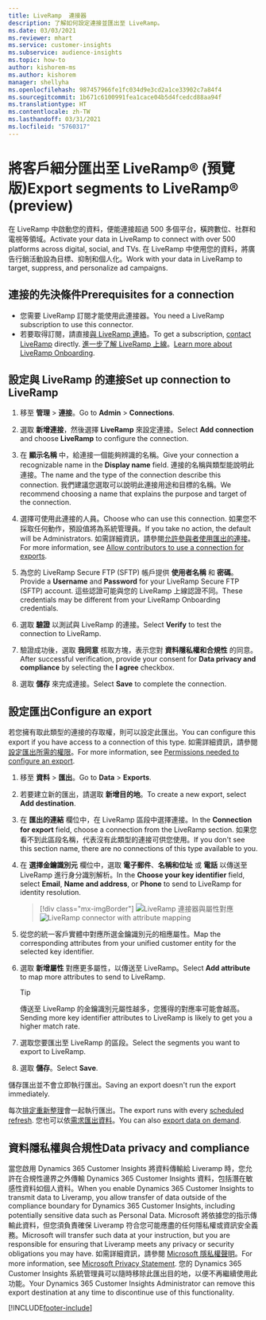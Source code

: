 ```yaml
---
title: LiveRamp  連接器
description: 了解如何設定連接並匯出至 LiveRamp。
ms.date: 03/03/2021
ms.reviewer: mhart
ms.service: customer-insights
ms.subservice: audience-insights
ms.topic: how-to
author: kishorem-ms
ms.author: kishorem
manager: shellyha
ms.openlocfilehash: 987457966fe1fc034d9e3cd2a1ce33902c7a84f4
ms.sourcegitcommit: 1b671c6100991fea1cace04b5d4fcedcd88aa94f
ms.translationtype: HT
ms.contentlocale: zh-TW
ms.lasthandoff: 03/31/2021
ms.locfileid: "5760317"
---
```

# <a name="export-segments-to-liverampreg-preview"></a><span data-ttu-id="ccb49-103">將客戶細分匯出至 LiveRamp&reg; (預覽版)</span><span class="sxs-lookup"><span data-stu-id="ccb49-103">Export segments to LiveRamp&reg; (preview)</span></span>

<span data-ttu-id="ccb49-104">在 LiveRamp 中啟動您的資料，便能連接超過 500 多個平台，橫跨數位、社群和電視等領域。</span><span class="sxs-lookup"><span data-stu-id="ccb49-104">Activate your data in LiveRamp to connect with over 500 platforms across digital, social, and TVs.</span></span> <span data-ttu-id="ccb49-105">在 LiveRamp 中使用您的資料，將廣告行銷活動設為目標、抑制和個人化。</span><span class="sxs-lookup"><span data-stu-id="ccb49-105">Work with your data in LiveRamp to target, suppress, and personalize ad campaigns.</span></span>

## <a name="prerequisites-for-a-connection"></a><span data-ttu-id="ccb49-106">連接的先決條件</span><span class="sxs-lookup"><span data-stu-id="ccb49-106">Prerequisites for a connection</span></span>

- <span data-ttu-id="ccb49-107">您需要 LiveRamp 訂閱才能使用此連接器。</span><span class="sxs-lookup"><span data-stu-id="ccb49-107">You need a LiveRamp subscription to use this connector.</span></span>
- <span data-ttu-id="ccb49-108">若要取得訂閱，請直接[與 LiveRamp 連絡](https://liveramp.com/contact/)。</span><span class="sxs-lookup"><span data-stu-id="ccb49-108">To get a subscription, [contact LiveRamp](https://liveramp.com/contact/) directly.</span></span> <span data-ttu-id="ccb49-109">[進一步了解 LiveRamp 上線](https://liveramp.com/our-platform/data-onboarding/)。</span><span class="sxs-lookup"><span data-stu-id="ccb49-109">[Learn more about LiveRamp Onboarding](https://liveramp.com/our-platform/data-onboarding/).</span></span>

## <a name="set-up-connection-to-liveramp"></a><span data-ttu-id="ccb49-110">設定與 LiveRamp 的連接</span><span class="sxs-lookup"><span data-stu-id="ccb49-110">Set up connection to LiveRamp</span></span>

1. <span data-ttu-id="ccb49-111">移至 **管理** > **連接**。</span><span class="sxs-lookup"><span data-stu-id="ccb49-111">Go to **Admin** > **Connections**.</span></span>

1. <span data-ttu-id="ccb49-112">選取 **新增連接**，然後選擇 **LiveRamp** 來設定連接。</span><span class="sxs-lookup"><span data-stu-id="ccb49-112">Select **Add connection** and choose **LiveRamp** to configure the connection.</span></span>

1. <span data-ttu-id="ccb49-113">在 **顯示名稱** 中，給連接一個能夠辨識的名稱。</span><span class="sxs-lookup"><span data-stu-id="ccb49-113">Give your connection a recognizable name in the **Display name** field.</span></span> <span data-ttu-id="ccb49-114">連接的名稱與類型能說明此連接。</span><span class="sxs-lookup"><span data-stu-id="ccb49-114">The name and the type of the connection describe this connection.</span></span> <span data-ttu-id="ccb49-115">我們建議您選取可以說明此連接用途和目標的名稱。</span><span class="sxs-lookup"><span data-stu-id="ccb49-115">We recommend choosing a name that explains the purpose and target of the connection.</span></span>

1. <span data-ttu-id="ccb49-116">選擇可使用此連接的人員。</span><span class="sxs-lookup"><span data-stu-id="ccb49-116">Choose who can use this connection.</span></span> <span data-ttu-id="ccb49-117">如果您不採取任何動作，預設值將為系統管理員。</span><span class="sxs-lookup"><span data-stu-id="ccb49-117">If you take no action, the default will be Administrators.</span></span> <span data-ttu-id="ccb49-118">如需詳細資訊，請參閱[允許參與者使用匯出的連接](connections.md#allow-contributors-to-use-a-connection-for-exports)。</span><span class="sxs-lookup"><span data-stu-id="ccb49-118">For more information, see [Allow contributors to use a connection for exports](connections.md#allow-contributors-to-use-a-connection-for-exports).</span></span>

1. <span data-ttu-id="ccb49-119">為您的 LiveRamp Secure FTP (SFTP) 帳戶提供 **使用者名稱** 和 **密碼**。</span><span class="sxs-lookup"><span data-stu-id="ccb49-119">Provide a **Username** and **Password** for your LiveRamp Secure FTP (SFTP) account.</span></span>
<span data-ttu-id="ccb49-120">這些認證可能與您的 LiveRamp 上線認證不同。</span><span class="sxs-lookup"><span data-stu-id="ccb49-120">These credentials may be different from your LiveRamp Onboarding credentials.</span></span>

1. <span data-ttu-id="ccb49-121">選取 **驗證** 以測試與 LiveRamp 的連接。</span><span class="sxs-lookup"><span data-stu-id="ccb49-121">Select **Verify** to test the connection to LiveRamp.</span></span>

1. <span data-ttu-id="ccb49-122">驗證成功後，選取 **我同意** 核取方塊，表示您對 **資料隱私權和合規性** 的同意。</span><span class="sxs-lookup"><span data-stu-id="ccb49-122">After successful verification, provide your consent for **Data privacy and compliance** by selecting the **I agree** checkbox.</span></span>

1. <span data-ttu-id="ccb49-123">選取 **儲存** 來完成連接。</span><span class="sxs-lookup"><span data-stu-id="ccb49-123">Select **Save** to complete the connection.</span></span>

## <a name="configure-an-export"></a><span data-ttu-id="ccb49-124">設定匯出</span><span class="sxs-lookup"><span data-stu-id="ccb49-124">Configure an export</span></span>

<span data-ttu-id="ccb49-125">若您擁有取此類型的連接的存取權，則可以設定此匯出。</span><span class="sxs-lookup"><span data-stu-id="ccb49-125">You can configure this export if you have access to a connection of this type.</span></span> <span data-ttu-id="ccb49-126">如需詳細資訊，請參閱[設定匯出所需的權限](export-destinations.md#set-up-a-new-export)。</span><span class="sxs-lookup"><span data-stu-id="ccb49-126">For more information, see [Permissions needed to configure an export](export-destinations.md#set-up-a-new-export).</span></span>

1. <span data-ttu-id="ccb49-127">移至 **資料** > **匯出**。</span><span class="sxs-lookup"><span data-stu-id="ccb49-127">Go to **Data** > **Exports**.</span></span>

1. <span data-ttu-id="ccb49-128">若要建立新的匯出，請選取 **新增目的地**。</span><span class="sxs-lookup"><span data-stu-id="ccb49-128">To create a new export, select **Add destination**.</span></span>

1. <span data-ttu-id="ccb49-129">在 **匯出的連結** 欄位中，在 LiveRamp 區段中選擇連接。</span><span class="sxs-lookup"><span data-stu-id="ccb49-129">In the **Connection for export** field, choose a connection from the LiveRamp section.</span></span> <span data-ttu-id="ccb49-130">如果您看不到此區段名稱，代表沒有此類型的連接可供您使用。</span><span class="sxs-lookup"><span data-stu-id="ccb49-130">If you don't see this section name, there are no connections of this type available to you.</span></span>

1. <span data-ttu-id="ccb49-131">在 **選擇金鑰識別元** 欄位中，選取 **電子郵件**、**名稱和位址** 或 **電話** 以傳送至 LiveRamp 進行身分識別解析。</span><span class="sxs-lookup"><span data-stu-id="ccb49-131">In the **Choose your key identifier** field, select **Email**,  **Name and address**, or **Phone** to send to LiveRamp for identity resolution.</span></span>
   > [!div class="mx-imgBorder"]
   > <span data-ttu-id="ccb49-132">![LiveRamp 連接器與屬性對應](media/export-liveramp-segments.png "LiveRamp 連接器與屬性對應")</span><span class="sxs-lookup"><span data-stu-id="ccb49-132">![LiveRamp connector with attribute mapping](media/export-liveramp-segments.png "LiveRamp connector with attribute mapping")</span></span>

1. <span data-ttu-id="ccb49-133">從您的統一客戶實體中對應所選金鑰識別元的相應屬性。</span><span class="sxs-lookup"><span data-stu-id="ccb49-133">Map the corresponding attributes from your unified customer entity for the selected key identifier.</span></span>

1. <span data-ttu-id="ccb49-134">選取 **新增屬性** 對應更多屬性，以傳送至 LiveRamp。</span><span class="sxs-lookup"><span data-stu-id="ccb49-134">Select **Add attribute** to map more attributes to send to LiveRamp.</span></span>

   > [!TIP]
   > <span data-ttu-id="ccb49-135">傳送至 LiveRamp 的金鑰識別元屬性越多，您獲得的對應率可能會越高。</span><span class="sxs-lookup"><span data-stu-id="ccb49-135">Sending more key identifier attributes to LiveRamp is likely to get you a higher match rate.</span></span>

1. <span data-ttu-id="ccb49-136">選取您要匯出至 LiveRamp 的區段。</span><span class="sxs-lookup"><span data-stu-id="ccb49-136">Select the segments you want to export to LiveRamp.</span></span>

1. <span data-ttu-id="ccb49-137">選取 **儲存**。</span><span class="sxs-lookup"><span data-stu-id="ccb49-137">Select **Save**.</span></span>

<span data-ttu-id="ccb49-138">儲存匯出並不會立即執行匯出。</span><span class="sxs-lookup"><span data-stu-id="ccb49-138">Saving an export doesn't run the export immediately.</span></span>

<span data-ttu-id="ccb49-139">每次[排定重新整理](system.md#schedule-tab)會一起執行匯出。</span><span class="sxs-lookup"><span data-stu-id="ccb49-139">The export runs with every [scheduled refresh](system.md#schedule-tab).</span></span> <span data-ttu-id="ccb49-140">您也可以依[需求匯出資料](export-destinations.md#run-exports-on-demand)。</span><span class="sxs-lookup"><span data-stu-id="ccb49-140">You can also [export data on demand](export-destinations.md#run-exports-on-demand).</span></span> 


## <a name="data-privacy-and-compliance"></a><span data-ttu-id="ccb49-141">資料隱私權與合規性</span><span class="sxs-lookup"><span data-stu-id="ccb49-141">Data privacy and compliance</span></span>

<span data-ttu-id="ccb49-142">當您啟用 Dynamics 365 Customer Insights 將資料傳輸給 Liveramp 時，您允許在合規性邊界之外傳輸 Dynamics 365 Customer Insights 資料，包括潛在敏感性資料如個人資料。</span><span class="sxs-lookup"><span data-stu-id="ccb49-142">When you enable Dynamics 365 Customer Insights to transmit data to Liveramp, you allow transfer of data outside of the compliance boundary for Dynamics 365 Customer Insights, including potentially sensitive data such as Personal Data.</span></span> <span data-ttu-id="ccb49-143">Microsoft 將依據您的指示傳輸此資料，但您須負責確保 Liveramp 符合您可能應盡的任何隱私權或資訊安全義務。</span><span class="sxs-lookup"><span data-stu-id="ccb49-143">Microsoft will transfer such data at your instruction, but you are responsible for ensuring that Liveramp meets any privacy or security obligations you may have.</span></span> <span data-ttu-id="ccb49-144">如需詳細資訊，請參閱 [Microsoft 隱私權聲明](https://go.microsoft.com/fwlink/?linkid=396732)。</span><span class="sxs-lookup"><span data-stu-id="ccb49-144">For more information, see [Microsoft Privacy Statement](https://go.microsoft.com/fwlink/?linkid=396732).</span></span>
<span data-ttu-id="ccb49-145">您的 Dynamics 365 Customer Insights 系統管理員可以隨時移除此匯出目的地，以便不再繼續使用此功能。</span><span class="sxs-lookup"><span data-stu-id="ccb49-145">Your Dynamics 365 Customer Insights Administrator can remove this export destination at any time to discontinue use of this functionality.</span></span>

[!INCLUDE[footer-include](../includes/footer-banner.md)]
